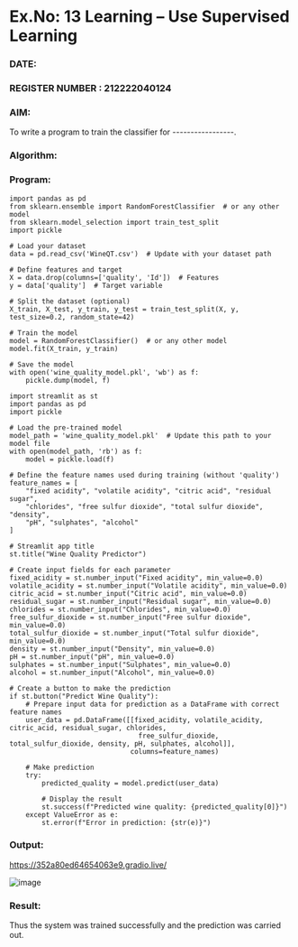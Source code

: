 # Ex.No: 13 Learning – Use Supervised Learning  
### DATE:                                                                            
### REGISTER NUMBER : 212222040124
### AIM: 
To write a program to train the classifier for -----------------.
###  Algorithm:

### Program:
```
import pandas as pd
from sklearn.ensemble import RandomForestClassifier  # or any other model
from sklearn.model_selection import train_test_split
import pickle

# Load your dataset
data = pd.read_csv('WineQT.csv')  # Update with your dataset path

# Define features and target
X = data.drop(columns=['quality', 'Id'])  # Features
y = data['quality']  # Target variable

# Split the dataset (optional)
X_train, X_test, y_train, y_test = train_test_split(X, y, test_size=0.2, random_state=42)

# Train the model
model = RandomForestClassifier()  # or any other model
model.fit(X_train, y_train)

# Save the model
with open('wine_quality_model.pkl', 'wb') as f:
    pickle.dump(model, f)
```
```
import streamlit as st
import pandas as pd
import pickle

# Load the pre-trained model
model_path = 'wine_quality_model.pkl'  # Update this path to your model file
with open(model_path, 'rb') as f:
    model = pickle.load(f)

# Define the feature names used during training (without 'quality')
feature_names = [
    "fixed acidity", "volatile acidity", "citric acid", "residual sugar",
    "chlorides", "free sulfur dioxide", "total sulfur dioxide", "density",
    "pH", "sulphates", "alcohol"
]

# Streamlit app title
st.title("Wine Quality Predictor")

# Create input fields for each parameter
fixed_acidity = st.number_input("Fixed acidity", min_value=0.0)
volatile_acidity = st.number_input("Volatile acidity", min_value=0.0)
citric_acid = st.number_input("Citric acid", min_value=0.0)
residual_sugar = st.number_input("Residual sugar", min_value=0.0)
chlorides = st.number_input("Chlorides", min_value=0.0)
free_sulfur_dioxide = st.number_input("Free sulfur dioxide", min_value=0.0)
total_sulfur_dioxide = st.number_input("Total sulfur dioxide", min_value=0.0)
density = st.number_input("Density", min_value=0.0)
pH = st.number_input("pH", min_value=0.0)
sulphates = st.number_input("Sulphates", min_value=0.0)
alcohol = st.number_input("Alcohol", min_value=0.0)

# Create a button to make the prediction
if st.button("Predict Wine Quality"):
    # Prepare input data for prediction as a DataFrame with correct feature names
    user_data = pd.DataFrame([[fixed_acidity, volatile_acidity, citric_acid, residual_sugar, chlorides,
                                free_sulfur_dioxide, total_sulfur_dioxide, density, pH, sulphates, alcohol]],
                              columns=feature_names)

    # Make prediction
    try:
        predicted_quality = model.predict(user_data)

        # Display the result
        st.success(f"Predicted wine quality: {predicted_quality[0]}")
    except ValueError as e:
        st.error(f"Error in prediction: {str(e)}")
```
### Output:

https://352a80ed64654063e9.gradio.live/

![image](https://github.com/user-attachments/assets/2b652215-c532-4993-be9a-4546b4d57445)





### Result:
Thus the system was trained successfully and the prediction was carried out.
